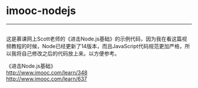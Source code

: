 # imooc-nodejs
---
## 
这是慕课网上Scott老师的《进击Node.js基础》的示例代码，因为我在看这篇视频教程的时候，Node已经更新了14版本，而且JavaScript代码规范更加严格，所以我将自己修改之后的代码放上来。以方便参考。

> 
《进击Node.js基础》    
http://www.imooc.com/learn/348    
http://www.imooc.com/learn/637